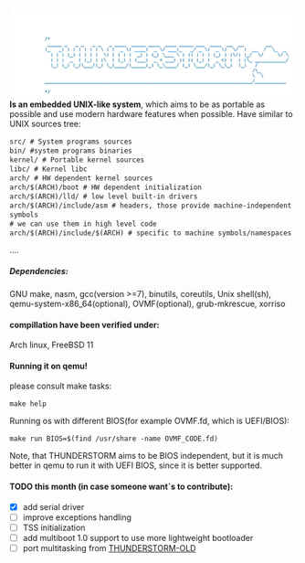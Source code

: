 ![THUNDERSTORM_LOGO](TH.jpg)
**Is an embedded UNIX-like system**, which aims 
to be as portable as possible and use modern hardware features when possible.
Have similar to UNIX sources tree:
```
src/ # System programs sources
bin/ #system programs binaries
kernel/ # Portable kernel sources
libc/ # Kernel libc
arch/ # HW dependent kernel sources
arch/$(ARCH)/boot # HW dependent initialization
arch/$(ARCH)/lld/ # low level built-in drivers
arch/$(ARCH)/include/asm # headers, those provide machine-independent symbols
# we can use them in high level code
arch/$(ARCH)/include/$(ARCH) # specific to machine symbols/namespaces
```
....

##### Dependencies:
GNU make,
nasm,
gcc(version >=7), 
binutils, 
coreutils,
Unix shell(sh),
qemu-system-x86_64(optional),
OVMF(optional), 
grub-mkrescue,
xorriso
#### compillation have been verified under:
Arch linux,
FreeBSD 11
#### Running it on qemu!
please consult make tasks:
```
make help
```
Running os with different BIOS(for example OVMF.fd, which is UEFI/BIOS):
```
make run BIOS=$(find /usr/share -name OVMF_CODE.fd)
```
Note, that THUNDERSTORM aims to be BIOS independent, 
but it is much better in qemu to run it with UEFI BIOS, since
it is better supported.

#### TODO this month (in case someone want`s to contribute):
- [x] add serial driver
- [ ] improve exceptions handling
- [ ] TSS initialization
- [ ] add multiboot 1.0 support to use more lightweight bootloader
- [ ] port multitasking from [THUNDERSTORM-OLD](http://github.com/Igor1101/THUNDERSTORM-OLD)
